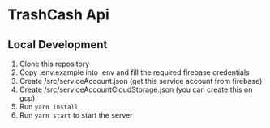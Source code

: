 # TrashCash Api

## Local Development

1. Clone this repository
2. Copy .env.example into .env and fill the required firebase credentials
3. Create /src/serviceAccount.json (get this service account from firebase)
4. Create /src/serviceAccountCloudStorage.json (you can create this on gcp)
5. Run `yarn install`
6. Run `yarn start` to start the server

<!-- ubah readme pakai bahasa sendiri -->
